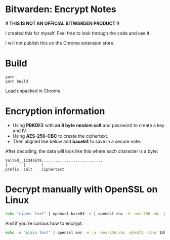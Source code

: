 # Bitwarden: Encrypt Notes

**!! THIS IS NOT AN OFFICIAL BITWARDEN PRODUCT !!**

I created this for myself. Feel free to look through the code and use it.

I will not publish this on the Chrome extension store.

# Build

```
yarn
yarn build
```

Load unpacked in Chrome.

# Encryption information

-   Using **PBKDF2** with **an 8 byte random salt** and password to create a key and IV.
-   Using **AES-256-CBC** to create the ciphertext.
-   Then aligned like below and **base64** to save in a secure note.

After decoding, the data will look like this where each character is a byte:

```
Salted__12345678...........................
|       |       |
prefix  salt    ciphertext
```

# Decrypt manually with OpenSSL on Linux

```bash
echo "cipher text" | openssl base64 -d | openssl enc -d -aes-256-cbc -pbkdf2 -iter 100001
```

And if you're curious how to encrypt:

```bash
echo -n "plain text" | openssl enc -e -a -aes-256-cbc -pbkdf2 -iter 100001
```
